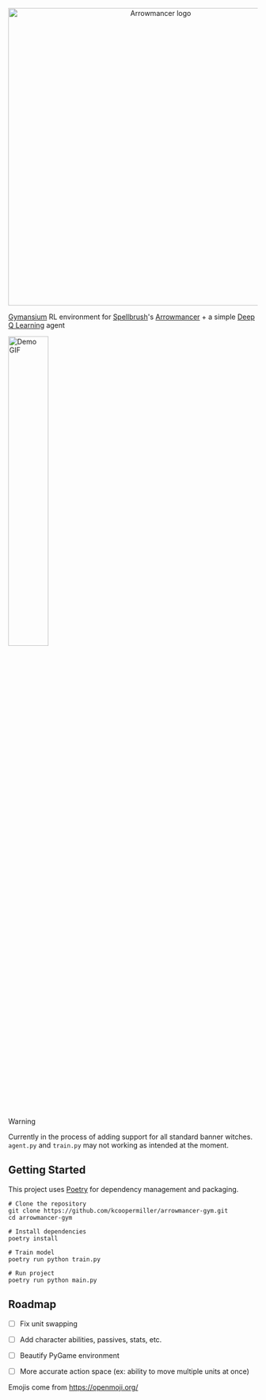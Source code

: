 <p align="center">
  <picture>
  <source media="(prefers-color-scheme: dark)" srcset="https://github.com/kcoopermiller/arrowmancer-gym/assets/44559144/4be53a84-8acd-49d9-a050-1da6af03fab5" width="600" >
  <img alt="Arrowmancer logo" src="https://github.com/kcoopermiller/arrowmancer-gym/assets/44559144/554c3ec7-defd-4fca-bdbb-993587d42d76" width="600"/>
  </picture> 
</p>

[Gymansium](https://github.com/Farama-Foundation/Gymnasium) RL environment for [Spellbrush](https://spellbrush.com/)'s [Arrowmancer](https://www.arrowmancer.com/) + a simple [Deep Q Learning](https://pytorch.org/tutorials/intermediate/reinforcement_q_learning.html#dqn-algorithm) agent

<img alt="Demo GIF" src="https://github.com/kcoopermiller/arrowmancer-gym/assets/44559144/adec638c-729d-4c72-9635-3cc7d346a5c4" width="40%" height="40%"/>

> [!WARNING]  
> Currently in the process of adding support for all standard banner witches. `agent.py` and `train.py` may not working as intended at the moment.

## Getting Started

This project uses [Poetry](https://python-poetry.org/) for dependency management and packaging.

```shell
# Clone the repository
git clone https://github.com/kcoopermiller/arrowmancer-gym.git
cd arrowmancer-gym

# Install dependencies
poetry install

# Train model
poetry run python train.py

# Run project
poetry run python main.py
```

## Roadmap
- [ ] Fix unit swapping
- [ ] Add character abilities, passives, stats, etc.
- [ ] Beautify PyGame environment
- [ ] More accurate action space (ex: ability to move multiple units at once)


Emojis come from https://openmoji.org/